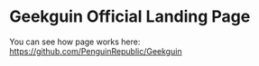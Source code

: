 # Geekguin Official Landing Page

You can see how page works here: https://github.com/PenguinRepublic/Geekguin